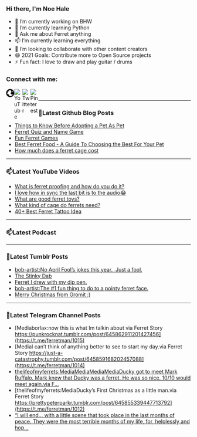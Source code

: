 ### Hi there, I'm Noe Hale

- 🔭 I’m currently working on BHW
- 🌱 I’m currently learning Python
- 💬 Ask me about Ferret anything
- 📫 I’m currently learning everything
- 🔭 I’m looking to collaborate with other content creators
- 😄 2021 Goals: Contribute more to Open Source projects
- ⚡ Fun fact: I love to draw and play guitar / drums

### Connect with me:

[<img align="left" alt="ferretvoice.com" width="22px" src="https://raw.githubusercontent.com/iconic/open-iconic/master/svg/globe.svg" />](https://ferretvoice.com)
[<img align="left" alt="YouTube" width="22px" src="https://cdn.jsdelivr.net/npm/simple-icons@v3/icons/youtube.svg" />](https://www.youtube.com/channel/UCk665XTfaMLVwFVWUmgnDiw)
[<img align="left" alt="Twitter" width="22px" src="https://cdn.jsdelivr.net/npm/simple-icons@v3/icons/twitter.svg" />](https://twitter.com/voiceferret)
[<img align="left" alt="Pinterest" width="22px" src="https://cdn.jsdelivr.net/npm/simple-icons@v3/icons/pinterest.svg" />](https://www.pinterest.com/voiceferret/)

<br />

---
### 🔭Latest Github Blog Posts
<!-- GITHUB:START -->
- [Things to Know Before Adopting a Pet As Pet](http://noehale.github.io/things-to-know-before-adopting-a-pet-as-pet/)
- [Ferret Quiz and Name Game](http://noehale.github.io/ferret-quiz/)
- [Fun Ferret Games](http://noehale.github.io/fun-ferret-games/)
- [Best Ferret Food - A Guide To Choosing the Best For Your Pet](http://noehale.github.io/best-ferret-food/)
- [How much does a ferret cage cost](http://noehale.github.io/how-much-does-a-ferret-cage-cost/)
<!-- GITHUB:END -->
---
### 📫Latest YouTube Videos

<!-- YOUTUBE:START -->
- [What is ferret proofing and how do you do it?](https://www.youtube.com/watch?v=81Syh_DJBQQ)
- [I love how in sync the last bit is to the audio😂](https://www.youtube.com/watch?v=WHBeGHwSlGY)
- [What are good ferret toys?](https://www.youtube.com/watch?v=tPxRilBzc0s)
- [What kind of cage do ferrets need?](https://www.youtube.com/watch?v=xzz6hC3sR5A)
- [40+ Best Ferret Tattoo Idea](https://www.youtube.com/watch?v=KIKqduR6Xcs)
<!-- YOUTUBE:END -->

---
### 📫Latest Podcast

<!-- PODCAST:START -->
<!-- PODCAST:END -->
---
### 📝Latest Tumblr Posts

<!-- TUMBLR:START -->
- [bob-artist:No April Fool’s jokes this year.  Just a fool.](https://come-forth-into-the-light.tumblr.com/post/645919549639753729)
- [The Stinky Dab](https://come-forth-into-the-light.tumblr.com/post/645896858113376258)
- [Ferret I drew with my dip pen.](https://come-forth-into-the-light.tumblr.com/post/645851585298235392)
- [bob-artist:The #1 fun thing to do to a pointy ferret face.](https://come-forth-into-the-light.tumblr.com/post/645828961850490880)
- [Merry Christmas from Gromit :)](https://come-forth-into-the-light.tumblr.com/post/645806284157992960)
<!-- TUMBLR:END -->
---
### 📝Latest Telegram Channel Posts

<!-- TELEGRAM:START -->
- [Mediaborlax:now this is what Im talkin about via Ferret Story https://punkrocknat.tumblr.com/post/645862911201427456](https://t.me/ferretman/1015)
- [MediaI can’t think of anything better to see to start my day.via Ferret Story https://just-a-catastrophy.tumblr.com/post/645859168202457088](https://t.me/ferretman/1014)
- [thelifeofmyferrets:MediaMediaMediaMediaDucky got to meet Mark Ruffalo. Mark knew that Ducky was a ferret. He was so nice. 10/10 would meet again.via F...](https://t.me/ferretman/1013)
- [thelifeofmyferrets:MediaDucky’s First Christmas as a little man.via Ferret Story https://prettypeterparkr.tumblr.com/post/645855339447713792](https://t.me/ferretman/1012)
- [“I will end… with a little scene that took place in the last months of peace. They were the most terrible months of my life, for, helplessly and hop...](https://t.me/ferretman/1011)
<!-- TELEGRAM:END -->
